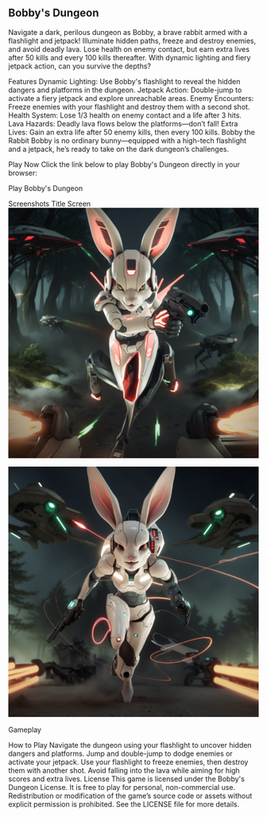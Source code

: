 ## Bobby's Dungeon
Navigate a dark, perilous dungeon as Bobby, a brave rabbit armed with a flashlight and jetpack! Illuminate hidden paths, freeze and destroy enemies, and avoid deadly lava. Lose health on enemy contact, but earn extra lives after 50 kills and every 100 kills thereafter. With dynamic lighting and fiery jetpack action, can you survive the depths?

Features
Dynamic Lighting: Use Bobby's flashlight to reveal the hidden dangers and platforms in the dungeon.
Jetpack Action: Double-jump to activate a fiery jetpack and explore unreachable areas.
Enemy Encounters: Freeze enemies with your flashlight and destroy them with a second shot.
Health System: Lose 1/3 health on enemy contact and a life after 3 hits.
Lava Hazards: Deadly lava flows below the platforms—don’t fall!
Extra Lives: Gain an extra life after 50 enemy kills, then every 100 kills.
Bobby the Rabbit
Bobby is no ordinary bunny—equipped with a high-tech flashlight and a jetpack, he’s ready to take on the dark dungeon’s challenges.

Play Now
Click the link below to play Bobby's Dungeon directly in your browser:

Play Bobby's Dungeon

Screenshots
Title Screen 
![Game Poster](https://raw.githubusercontent.com/SoundofLifeMedia/bobbies_dungeon/refs/heads/main/Bobby's%20Dungeon.jpg)

![Game Poster](https://raw.githubusercontent.com/SoundofLifeMedia/bobbies_dungeon/refs/heads/main/Play%20Screen.jpg)

Gameplay


How to Play
Navigate the dungeon using your flashlight to uncover hidden dangers and platforms.
Jump and double-jump to dodge enemies or activate your jetpack.
Use your flashlight to freeze enemies, then destroy them with another shot.
Avoid falling into the lava while aiming for high scores and extra lives.
License
This game is licensed under the Bobby's Dungeon License. It is free to play for personal, non-commercial use. Redistribution or modification of the game’s source code or assets without explicit permission is prohibited. See the LICENSE file for more details.
